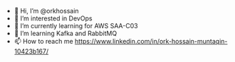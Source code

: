 - 👋 Hi, I’m @orkhossain
- 👀 I’m interested in DevOps
- 🌱 I’m currently learning for AWS SAA-C03
- 💞️ I’m learning Kafka and RabbitMQ
- 📫 How to reach me https://www.linkedin.com/in/ork-hossain-muntaqin-10423b167/

<!---
orkhossain/orkhossain is a ✨ special ✨ repository because its `README.md` (this file) appears on your GitHub profile.
You can click the Preview link to take a look at your changes.
--->
